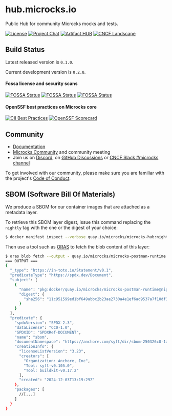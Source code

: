 # hub.microcks.io

Public Hub for community Microcks mocks and tests.

[![License](https://img.shields.io/github/license/microcks/hub.microcks.io?style=for-the-badge&logo=apache)](https://www.apache.org/licenses/LICENSE-2.0)
[![Project Chat](https://img.shields.io/badge/discord-microcks-pink.svg?color=7289da&style=for-the-badge&logo=discord)](https://microcks.io/discord-invite/)
[![Artifact HUB](https://img.shields.io/endpoint?url=https://artifacthub.io/badge/repository/microcks-hub-image&style=for-the-badge)](https://artifacthub.io/packages/search?repo=microcks-hub-image)
[![CNCF Landscape](https://img.shields.io/badge/CNCF%20Landscape-5699C6?style=for-the-badge&logo=cncf)](https://landscape.cncf.io/?item=app-definition-and-development--application-definition-image-build--microcks)

## Build Status

Latest released version is `0.1.0`.

Current development version is `0.2.0`.

#### Fossa license and security scans

[![FOSSA Status](https://app.fossa.com/api/projects/git%2Bgithub.com%2Fmicrocks%2Fhub.microcks.io.svg?type=shield&issueType=license)](https://app.fossa.com/projects/git%2Bgithub.com%2Fmicrocks%2Fhub.microcks.io?ref=badge_shield&issueType=license)
[![FOSSA Status](https://app.fossa.com/api/projects/git%2Bgithub.com%2Fmicrocks%2Fhub.microcks.io.svg?type=shield&issueType=security)](https://app.fossa.com/projects/git%2Bgithub.com%2Fmicrocks%2Fhub.microcks.io?ref=badge_shield&issueType=security)
[![FOSSA Status](https://app.fossa.com/api/projects/git%2Bgithub.com%2Fmicrocks%2Fhub.microcks.io.svg?type=small)](https://app.fossa.com/projects/git%2Bgithub.com%2Fmicrocks%2Fhub.microcks.io?ref=badge_small)

#### OpenSSF best practices on Microcks core

[![CII Best Practices](https://bestpractices.coreinfrastructure.org/projects/7513/badge)](https://bestpractices.coreinfrastructure.org/projects/7513)
[![OpenSSF Scorecard](https://api.securityscorecards.dev/projects/github.com/microcks/microcks/badge)](https://securityscorecards.dev/viewer/?uri=github.com/microcks/microcks)

## Community

* [Documentation](https://microcks.io/documentation/tutorials/getting-started/)
* [Microcks Community](https://github.com/microcks/community) and community meeting
* Join us on [Discord](https://microcks.io/discord-invite/), on [GitHub Discussions](https://github.com/orgs/microcks/discussions) or [CNCF Slack #microcks channel](https://cloud-native.slack.com/archives/C05BYHW1TNJ)

To get involved with our community, please make sure you are familiar with the project's [Code of Conduct](./CODE_OF_CONDUCT.md).

## SBOM (Software Bill Of Materials)

We produce a SBOM for our container images that are attached as a metadata layer.

To retrieve this SBOM layer digest, issue this command replacing the `nightly` tag with the one or the digest of your choice:

```sh
$ docker manifest inspect --verbose quay.io/microcks/microcks-hub:nightly | jq '.[2].OCIManifest.layers | map(select(.annotations."in-toto.io/predicate-type" == "https://spdx.dev/Document") | .digest)[0]'
```

Then use a tool such as [ORAS](https://oras.land/) to fetch the blob content of this layer:

```sh
$ oras blob fetch --output - quay.io/microcks/microcks-postman-runtime:nightly@$SBOM_DIGEST | jq .
=== OUTPUT ===
{
  "_type": "https://in-toto.io/Statement/v0.1",
  "predicateType": "https://spdx.dev/Document",
  "subject": [
    {
      "name": "pkg:docker/quay.io/microcks/microcks-postman-runtime@nightly?platform=linux%2Famd64",
      "digest": {
        "sha256": "11c951599ed1bf649abbc2b23ae2730a4e1ef6ad9537a7f10df39b6546bf8429"
      }
    }
  ],
  "predicate": {
    "spdxVersion": "SPDX-2.3",
    "dataLicense": "CC0-1.0",
    "SPDXID": "SPDXRef-DOCUMENT",
    "name": "sbom",
    "documentNamespace": "https://anchore.com/syft/dir/sbom-250326c0-1ac9-45df-b956-7034af7e03f0",
    "creationInfo": {
      "licenseListVersion": "3.23",
      "creators": [
        "Organization: Anchore, Inc",
        "Tool: syft-v0.105.0",
        "Tool: buildkit-v0.17.2"
      ],
      "created": "2024-12-03T13:19:29Z"
    },
    "packages": [
      //[...]
    ]
  }
}
```